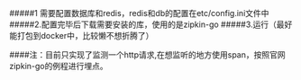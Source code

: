 #####1 需要配置数据库和redis，redis和db的配置在etc/config.ini文件中
#####2.配置完毕后下载需要安装的库，使用的是zipkin-go
#####3.运行（最好能打包到docker中，比较懒不想折腾了）

####注：目前只实现了监测一个http请求,在想监听的地方使用span，按照官网zipkin-go的例程进行埋点。
